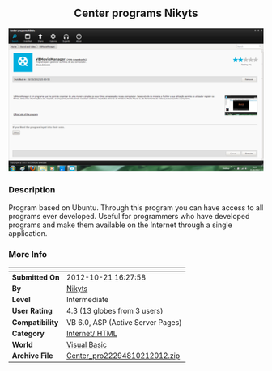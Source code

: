 ﻿<div align="center">

## Center programs Nikyts

<img src="PIC201210211129211216.jpg">
</div>

### Description

Program based on Ubuntu. Through this program you can have access to all programs ever developed. Useful for programmers who have developed programs and make them available on the Internet through a single application.
 
### More Info
 


<span>             |<span>
---                |---
**Submitted On**   |2012-10-21 16:27:58
**By**             |[Nikyts](https://github.com/Planet-Source-Code/PSCIndex/blob/master/ByAuthor/nikyts.md)
**Level**          |Intermediate
**User Rating**    |4.3 (13 globes from 3 users)
**Compatibility**  |VB 6\.0, ASP \(Active Server Pages\) 
**Category**       |[Internet/ HTML](https://github.com/Planet-Source-Code/PSCIndex/blob/master/ByCategory/internet-html__1-34.md)
**World**          |[Visual Basic](https://github.com/Planet-Source-Code/PSCIndex/blob/master/ByWorld/visual-basic.md)
**Archive File**   |[Center\_pro22294810212012\.zip](https://github.com/Planet-Source-Code/nikyts-center-programs-nikyts__1-74220/archive/master.zip)








